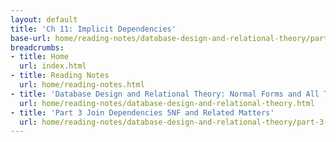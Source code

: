 ```yaml
---
layout: default
title: 'Ch 11: Implicit Dependencies'
base-url: home/reading-notes/database-design-and-relational-theory/part-3-join-dependencies-5nf-and-related-matters/ch-11-implicit-dependencies.html
breadcrumbs:
- title: Home
  url: index.html
- title: Reading Notes
  url: home/reading-notes.html
- title: 'Database Design and Relational Theory: Normal Forms and All That Jazz'
  url: home/reading-notes/database-design-and-relational-theory.html
- title: 'Part 3 Join Dependencies 5NF and Related Matters'
  url: home/reading-notes/database-design-and-relational-theory/part-3-join-dependencies-5nf-and-related-matters.html
---
```

